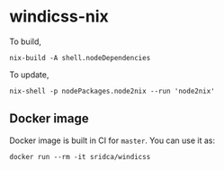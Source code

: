 # windicss-nix

To build,

```
nix-build -A shell.nodeDependencies
```

To update,

```
nix-shell -p nodePackages.node2nix --run 'node2nix'
```

## Docker image

Docker image is built in CI for `master`. You can use it as:

```
docker run --rm -it sridca/windicss
```
